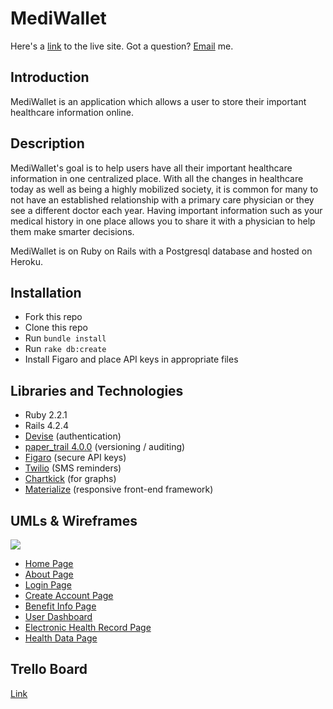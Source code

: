 # MediWallet

Here's a [link](https://healthcloud.herokuapp.com/) to the live site. Got a question? [Email](mailto:ryan.yep@gmail.com) me.

## Introduction

MediWallet is an application which allows a user to store their important healthcare information online.

## Description

MediWallet's goal is to help users have all their important healthcare information in one centralized place. With all the changes in healthcare today as well as being a highly mobilized society, it is common for many to not have an established relationship with a primary care physician or they see a different doctor each year. Having important information such as your medical history in one place allows you to share it with a physician to help them make smarter decisions.

MediWallet is on Ruby on Rails with a Postgresql database and hosted on Heroku.

## Installation
* Fork this repo
* Clone this repo
* Run `bundle install`
* Run `rake db:create`
* Install Figaro and place API keys in appropriate files

## Libraries and Technologies
* Ruby 2.2.1
* Rails 4.2.4
* [Devise](https://github.com/plataformatec/devise) (authentication)
* [paper_trail 4.0.0](https://github.com/airblade/paper_trail) (versioning / auditing)
* [Figaro](https://github.com/laserlemon/figaro) (secure API keys)
* [Twilio](https://github.com/twilio/twilio-ruby) (SMS reminders)
* [Chartkick](https://github.com/ankane/chartkick) (for graphs)
* [Materialize](http://materializecss.com/) (responsive front-end framework)

## UMLs & Wireframes
![](https://dl.dropboxusercontent.com/u/17178250/MediWallet_UMLs.png)

* [Home Page](https://dl.dropboxusercontent.com/u/17178250/HealthDocs/HealthDocs%20-%20Home%20Page.png)
* [About Page](https://dl.dropboxusercontent.com/u/17178250/HealthDocs/HealthDocs%20-%20About%20Page.png)
* [Login Page](https://dl.dropboxusercontent.com/u/17178250/HealthDocs/HealthDocs%20-%20Login%20Page.png)
* [Create Account Page](https://dl.dropboxusercontent.com/u/17178250/HealthDocs/HealthDocs%20-%20Create%20an%20Account%20Page.png)
* [Benefit Info Page](https://dl.dropboxusercontent.com/u/17178250/HealthDocs/HealthDocs%20-%20Benefit%20Info%20Page.png)
* [User Dashboard](https://dl.dropboxusercontent.com/u/17178250/HealthDocs/HealthDocs%20-%20User%20Dashboard.png)
* [Electronic Health Record Page](https://dl.dropboxusercontent.com/u/17178250/HealthDocs/HealthDocs%20-%20EHR%20Page.png)
* [Health Data Page](https://dl.dropboxusercontent.com/u/17178250/HealthDocs/HealthDocs%20-%20Health%20Data%20Page.png)

## Trello Board
[Link](https://trello.com/b/vUhu2fYu/mediwallet)